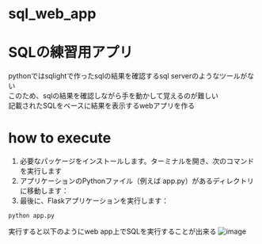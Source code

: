 # sql_web_app
# SQLの練習用アプリ
pythonではsqlightで作ったsqlの結果を確認するsql serverのようなツールがない<br>
このため、sqlの結果を確認しながら手を動かして覚えるのが難しい<br>
記載されたSQLをベースに結果を表示するwebアプリを作る


# how to execute
1. 必要なパッケージをインストールします。ターミナルを開き、次のコマンドを実行します
2. アプリケーションのPythonファイル（例えば app.py）があるディレクトリに移動します：
3. 最後に、Flaskアプリケーションを実行します：

```
python app.py
```

実行すると以下のようにweb app上でSQLを実行することが出来る
![image](https://github.com/user-attachments/assets/95e4a5fe-185f-4c1a-9087-1f49ed3ac4b0)



